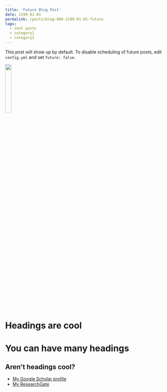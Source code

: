 ```yaml
---
title: 'Future Blog Post'
date: 2199-01-01
permalink: /posts/blog-000-2199-01-01-future
tags:
  - cool posts
  - category1
  - category2
---
```


This post will show up by default. To disable scheduling of future posts, edit `config.yml` and set `future: false`. 

<img src='/images/profile.png' width="20%">

Headings are cool
======

You can have many headings
======

Aren't headings cool?
------

  - <a href="https://scholar.google.de/citations?user=TJ8ipQQAAAAJ&hl=en">My Google Scholar profile</a>
  - [My ResearchGate](https://www.researchgate.net/profile/Chunqi-Jiang-3)
